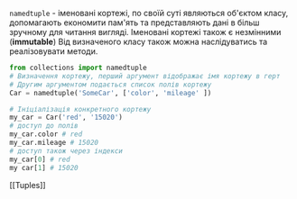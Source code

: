 `namedtuple` - іменовані кортежі, по своїй суті являються об'єктом класу, допомагають економити пам'ять та представляють дані в більш зручному для читання вигляді. Іменовані кортежі також є незмінними (**immutable**)
Від визначеного класу також можна наслідуватись та реалізовувати методи.
```python
from collections import namedtuple
# Визначення кортежу, перший аргумент відображає імя кортежу в герт
# Другим аргументом подається список полів кортежу
Car = namedtuple('SomeCar', ['color', 'mileage' ])

# Ініціалізація конкретного кортежу
my_car = Car('red', '15020')
# доступ до полів
my_car.color # red
my_car.mileage # 15020
# доступ також через індекси
my_car[0] # red
my car[1] # 15020
```
[[Tuples]]